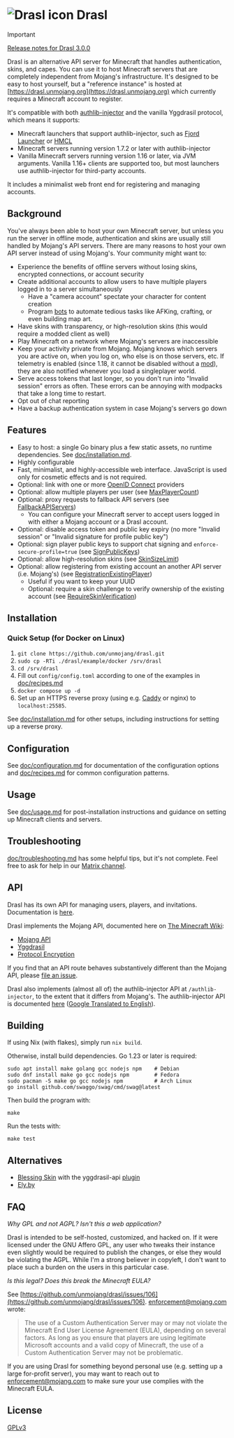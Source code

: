 # ![Drasl icon](doc/icon.png) Drasl

> [!IMPORTANT]
> [Release notes for Drasl 3.0.0](doc/release-notes.md)

Drasl is an alternative API server for Minecraft that handles authentication, skins, and capes.
You can use it to host Minecraft servers that are completely independent from Mojang's infrastructure.
It's designed to be easy to host yourself, but a "reference instance" is hosted at [https://drasl.unmojang.org](https://drasl.unmojang.org) which currently requires a Minecraft account to register.

It's compatible with both [authlib-injector](https://github.com/yushijinhun/authlib-injector/blob/develop/README.en.md) and the vanilla Yggdrasil protocol, which means it supports:

- Minecraft launchers that support authlib-injector, such as [Fjord Launcher](https://github.com/unmojang/FjordLauncher) or [HMCL](https://github.com/huanghongxun/HMCL)
- Minecraft servers running version 1.7.2 or later with authlib-injector
- Vanilla Minecraft servers running version 1.16 or later, via JVM arguments. Vanilla 1.16+ clients are supported too, but most launchers use authlib-injector for third-party accounts.

It includes a minimalist web front end for registering and managing accounts.

## Background

You've always been able to host your own Minecraft server, but unless you run the server in offline mode, authentication and skins are usually still handled by Mojang's API servers.
There are many reasons to host your own API server instead of using Mojang's. Your community might want to:

- Experience the benefits of offline servers without losing skins, encrypted connections, or account security
- Create additional accounts to allow users to have multiple players logged in to a server simultaneously
  - Have a "camera account" spectate your character for content creation
  - Program [bots](https://prismarinejs.github.io/) to automate tedious tasks like AFKing, crafting, or even building map art.
- Have skins with transparency, or high-resolution skins (this would require a modded client as well)
- Play Minecraft on a network where Mojang's servers are inaccessible
- Keep your activity private from Mojang. Mojang knows which servers you are active on, when you log on, who else is on those servers, etc. If telemetry is enabled (since 1.18, it cannot be disabled without a [mod](https://github.com/kb-1000/no-telemetry)), they are also notified whenever you load a singleplayer world.
- Serve access tokens that last longer, so you don't run into "Invalid session" errors as often. These errors can be annoying with modpacks that take a long time to restart.
- Opt out of chat reporting
- Have a backup authentication system in case Mojang's servers go down

## Features

- Easy to host: a single Go binary plus a few static assets, no runtime dependencies. See [doc/installation.md](doc/installation.md).
- Highly configurable
- Fast, minimalist, and highly-accessible web interface. JavaScript is used only for cosmetic effects and is not required.
- Optional: link with one or more [OpenID Connect](https://openid.net/developers/how-connect-works/) providers
- Optional: allow multiple players per user (see [MaxPlayerCount](doc/configuration.md))
- Optional: proxy requests to fallback API servers (see [FallbackAPIServers](doc/configuration.md))
  - You can configure your Minecraft server to accept users logged in with either a Mojang account or a Drasl account.
- Optional: disable access token and public key expiry (no more "Invalid session" or "Invalid signature for profile public key")
- Optional: sign player public keys to support chat signing and `enforce-secure-profile=true` (see [SignPublicKeys](doc/configuration.md))
- Optional: allow high-resolution skins (see [SkinSizeLimit](doc/configuration.md))
- Optional: allow registering from existing account an another API server (i.e. Mojang's) (see [RegistrationExistingPlayer](doc/configuration.md))
  - Useful if you want to keep your UUID
  - Optional: require a skin challenge to verify ownership of the existing account (see [RequireSkinVerification](doc/configuration.md))

## Installation

### Quick Setup (for Docker on Linux)

1. `git clone https://github.com/unmojang/drasl.git`
2. `sudo cp -RTi ./drasl/example/docker /srv/drasl`
3. `cd /srv/drasl`
4. Fill out `config/config.toml` according to one of the examples in [doc/recipes.md](doc/recipes.md)
5. `docker compose up -d`
6. Set up an HTTPS reverse proxy (using e.g. [Caddy](https://caddyserver.com/) or nginx) to `localhost:25585`.

See [doc/installation.md](doc/installation.md) for other setups, including instructions for setting up a reverse proxy.

## Configuration

See [doc/configuration.md](doc/configuration.md) for documentation of the configuration options and [doc/recipes.md](doc/recipes.md) for common configuration patterns.

## Usage

See [doc/usage.md](doc/usage.md) for post-installation instructions and guidance on setting up Minecraft clients and servers.

## Troubleshooting

[doc/troubleshooting.md](doc/troubleshooting.md) has some helpful tips, but it's not complete. Feel free to ask for help in our [Matrix channel](https://matrix.to/#/!nntYkUIkaZiKmXZYne:matrix.org?via=matrix.org&via=envs.net&via=catnip.ee).

## API

Drasl has its own API for managing users, players, and invitations. Documentation is [here](https://doc.drasl.unmojang.org).

Drasl implements the Mojang API, documented here on [The Minecraft Wiki](https://minecraft.wiki):

- [Mojang API](https://minecraft.wiki/w/Mojang_API)
- [Yggdrasil](https://minecraft.wiki/w/Yggdrasil)
- [Protocol Encryption](https://minecraft.wiki/w/Minecraft_Wiki:Projects/wiki.vg_merge/Protocol_Encryption)

If you find that an API route behaves substantively different than the Mojang API, please [file an issue](https://github.com/unmojang/drasl/issues).

Drasl also implements (almost all of) the authlib-injector API at `/authlib-injector`, to the extent that it differs from Mojang's. The authlib-injector API is documented [here](https://github.com/yushijinhun/authlib-injector/wiki/Yggdrasil-%E6%9C%8D%E5%8A%A1%E7%AB%AF%E6%8A%80%E6%9C%AF%E8%A7%84%E8%8C%83) ([Google Translated to English](https://github-com.translate.goog/yushijinhun/authlib-injector/wiki/Yggdrasil-%E6%9C%8D%E5%8A%A1%E7%AB%AF%E6%8A%80%E6%9C%AF%E8%A7%84%E8%8C%83?_x_tr_sl=auto&_x_tr_tl=en&_x_tr_hl=en-US)).

## Building

If using Nix (with flakes), simply run `nix build`.

Otherwise, install build dependencies. Go 1.23 or later is required:

```
sudo apt install make golang gcc nodejs npm    # Debian
sudo dnf install make go gcc nodejs npm        # Fedora
sudo pacman -S make go gcc nodejs npm          # Arch Linux
go install github.com/swaggo/swag/cmd/swag@latest
```

Then build the program with:

```
make
```

Run the tests with:

```
make test
```

## Alternatives

- [Blessing Skin](https://github.com/bs-community/blessing-skin-server) with the yggdrasil-api [plugin](https://github.com/bs-community/blessing-skin-plugins)
- [Ely.by](https://ely.by/)

## FAQ

_Why GPL and not AGPL? Isn't this a web application?_

Drasl is intended to be self-hosted, customized, and hacked on. If it were licensed under the GNU Affero GPL, any user who tweaks their instance even slightly would be required to publish the changes, or else they would be violating the AGPL. While I'm a strong believer in copyleft, I don't want to place such a burden on the users in this particular case.

_Is this legal? Does this break the Minecraft EULA?_

See [https://github.com/unmojang/drasl/issues/106](https://github.com/unmojang/drasl/issues/106). enforcement@mojang.com wrote:

> The use of a Custom Authentication Server may or may not violate the Minecraft End User License Agreement (EULA), depending on several factors. As long as you ensure that players are using legitimate Microsoft accounts and a valid copy of Minecraft, the use of a Custom Authentication Server may not be problematic.

If you are using Drasl for something beyond personal use (e.g. setting up a large for-profit server), you may want to reach out to enforcement@mojang.com to make sure your use complies with the Minecraft EULA.

## License

[GPLv3](https://github.com/unmojang/drasl/blob/master/LICENSE)
